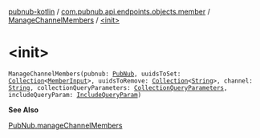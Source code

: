 [pubnub-kotlin](../../index.md) / [com.pubnub.api.endpoints.objects.member](../index.md) / [ManageChannelMembers](index.md) / [&lt;init&gt;](./-init-.md)

# &lt;init&gt;

`ManageChannelMembers(pubnub: `[`PubNub`](../../com.pubnub.api/-pub-nub/index.md)`, uuidsToSet: `[`Collection`](https://kotlinlang.org/api/latest/jvm/stdlib/kotlin.collections/-collection/index.html)`<`[`MemberInput`](../../com.pubnub.api.models.consumer.objects.member/-member-input/index.md)`>, uuidsToRemove: `[`Collection`](https://kotlinlang.org/api/latest/jvm/stdlib/kotlin.collections/-collection/index.html)`<`[`String`](https://kotlinlang.org/api/latest/jvm/stdlib/kotlin/-string/index.html)`>, channel: `[`String`](https://kotlinlang.org/api/latest/jvm/stdlib/kotlin/-string/index.html)`, collectionQueryParameters: `[`CollectionQueryParameters`](../../com.pubnub.api.endpoints.objects.internal/-collection-query-parameters/index.md)`, includeQueryParam: `[`IncludeQueryParam`](../../com.pubnub.api.endpoints.objects.internal/-include-query-param/index.md)`)`

**See Also**

[PubNub.manageChannelMembers](../../com.pubnub.api/-pub-nub/manage-channel-members.md)

